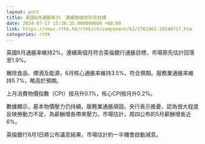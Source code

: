 ```yaml
---
layout: post
title: 英國6月通脹率2%　連續兩個月符合目標
date: 2024-07-17 15:36:35.000000000 +08:00
link: https://news.rthk.hk/rthk/ch/component/k2/1761963-20240717.htm
categories: rthk
---
```


英國6月通脹率維持2%，連續兩個月符合英倫銀行通脹目標，市場原先估計回落至1.9%。

撇除食品、煙酒及能源，6月核心通脹率維持3.5%，符合預期。服務業通脹率維持5.7%，略高於預期。

上月消費物價指數（CPI）按月升0.1%，核心CPI按月升0.2%。

數據顯示，基本物價壓力仍持續，服務業通脹頑固，央行表示擔憂，認為很大程度反映勞動力不足，為薪酬增長帶來壓力。市場估計，周四公布的5月薪酬增長近6%。

英倫銀行8月1日將公布議息結果，市場估計約一半機會啟動減息。
